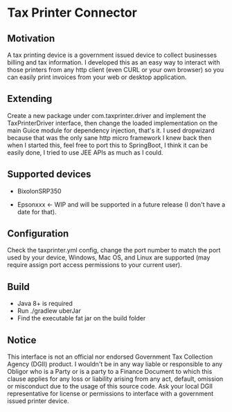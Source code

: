 # Tax Printer Connector

## Motivation

A tax printing device is a government issued device to collect businesses billing and tax information. I developed this as an easy way to interact with those printers from any http client (even CURL or your own browser) so you can easily print invoices from your web or desktop application.

## Extending

Create a new package under com.taxprinter.driver and implement the TaxPrinterDriver interface, then change the
loaded implementation on the main Guice module for dependency injection, that's it. I used dropwizard because
that was the only sane http micro framework I knew back then when I started this, feel free to port this to
SpringBoot, I think it can be easily done, I tried to use JEE APIs as much as I could.

## Supported devices

* BixolonSRP350

* Epsonxxx <- WIP and will be supported in a future release (I don't have a date for that).

## Configuration

Check the taxprinter.yml config, change the port number to match the port used by your device, Windows, Mac OS,
and Linux are supported (may require assign port access permissions to your current user).

## Build

* Java 8+ is required
* Run ./gradlew uberJar
* Find the executable fat jar on the build folder

## Notice

This interface is not an official nor endorsed Government Tax Collection Agency (DGII) product.
I wouldn't be in any way liable or responsible to any Obligor who is a Party or is a party to a Finance Document
to which this clause applies for any loss or liability arising from any act, default, omission or misconduct
due to the usage of this source code. Ask your local DGII representative for license or permissions to interface
with a government issued printer device.
